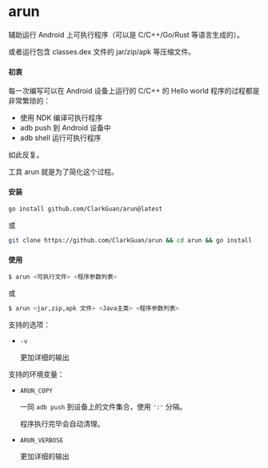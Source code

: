 # arun

辅助运行 Android 上可执行程序（可以是 C/C++/Go/Rust 等语言生成的）。

或者运行包含 classes.dex 文件的 jar/zip/apk 等压缩文件。

#### 初衷

每一次编写可以在 Android 设备上运行的 C/C++ 的 Hello world 程序的过程都是非常繁琐的：

* 使用 NDK 编译可执行程序
* adb push 到 Android 设备中
* adb shell 运行可执行程序

如此反复。

工具 arun 就是为了简化这个过程。

#### 安装

```bash
go install github.com/ClarkGuan/arun@latest
```

或

```bash
git clone https://github.com/ClarkGuan/arun && cd arun && go install
```

#### 使用

```bash
$ arun <可执行文件> <程序参数列表>
```

或

```bash
$ arun <jar,zip,apk 文件> <Java主类> <程序参数列表>
```

支持的选项：

- `-v`

  更加详细的输出

支持的环境变量：

- `ARUN_COPY`

  一同 `adb push` 到设备上的文件集合，使用 `':'` 分隔。

  程序执行完毕会自动清理。

- `ARUN_VERBOSE`

  更加详细的输出


